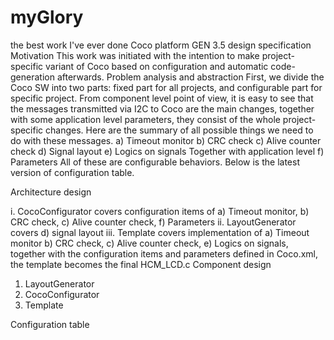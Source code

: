 # myGlory
the best work I've ever done
Coco platform GEN 3.5 design specification
Motivation
This work was initiated with the intention to make project-specific variant of Coco based on configuration and automatic code-generation afterwards.
Problem analysis and abstraction
First, we divide the Coco SW into two parts: fixed part for all projects, and configurable part for specific project. From component level point of view, it is easy to see that the messages transmitted via I2C to Coco are the main changes, together with some application level parameters, they consist of the whole project-specific changes.
Here are the summary of all possible things we need to do with these messages.
a)	Timeout monitor
b)	CRC check
c)	Alive counter check
d)	Signal layout
e)	Logics on signals
Together with application level
f)	Parameters
All of these are configurable behaviors.
Below is the latest version of configuration table.
 

Architecture design
 
i.	CocoConfigurator covers configuration items of a) Timeout monitor, b) CRC check, c) Alive counter check, f) Parameters
ii.	LayoutGenerator covers d) signal layout	
iii.	Template covers implementation of a) Timeout monitor b) CRC check, c) Alive counter check, e) Logics on signals, together with the configuration items and parameters defined in Coco.xml, the template becomes the final HCM_LCD.c
Component design
1.	LayoutGenerator
2.	CocoConfigurator
3.	Template

Configuration table 

